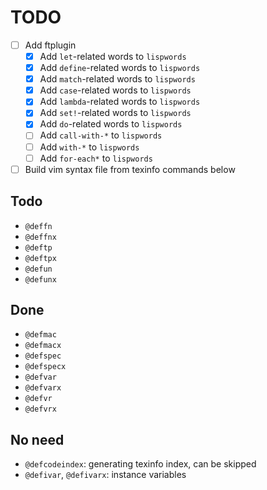 # TODO

- [ ] Add ftplugin
    - [x] Add `let`-related words to `lispwords`
    - [x] Add `define`-related words to `lispwords`
    - [x] Add `match`-related words to `lispwords`
    - [x] Add `case`-related words to `lispwords`
    - [x] Add `lambda`-related words to `lispwords`
    - [x] Add `set!`-related words to `lispwords`
    - [x] Add `do`-related words to `lispwords`
    - [ ] Add `call-with-*` to `lispwords`
    - [ ] Add `with-*` to `lispwords`
    - [ ] Add `for-each*` to `lispwords`
- [ ] Build vim syntax file from texinfo commands below

## Todo

- `@deffn`
- `@deffnx`
- `@deftp`
- `@deftpx`
- `@defun`
- `@defunx`

## Done

- `@defmac`
- `@defmacx`
- `@defspec`
- `@defspecx`
- `@defvar`
- `@defvarx`
- `@defvr`
- `@defvrx`

## No need

- `@defcodeindex`: generating texinfo index, can be skipped
- `@defivar`, `@defivarx`: instance variables

